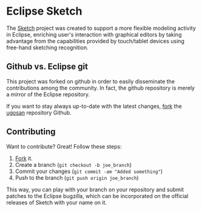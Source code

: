 Eclipse Sketch
=============

The [Sketch](http://www.eclipse.org/sketch/) project was created to support a more flexible modeling activity in Eclipse, enriching user's interaction with graphical editors by taking advantage from the capabilities provided by touch/tablet devices using free-hand sketching recognition. 

Github vs. Eclipse git
----------------------

This project was forked on github in order to easily disseminate the contributions among the community. In fact, the github repository is merely a mirror of the Eclipse repository.

If you want to stay always up-to-date with the latest changes, [fork](https://github.com/ugosan/sketch/fork) the [ugosan](https://github.com/ugosan/sketch) repository Github.


Contributing
------------

Want to contribute? Great! Follow these steps: 

1. [Fork](https://github.com/ugosan/sketch/fork) it.
2. Create a branch (`git checkout -b joe_branch`)
3. Commit your changes (`git commit -am "Added something"`)
4. Push to the branch (`git push origin joe_branch`)

This way, you can play with your branch on your repository and submit patches to the Eclipse bugzilla, which can be incorporated on the official releases of Sketch with your name on it. 

